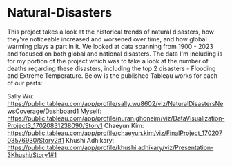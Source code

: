 # Natural-Disasters

This project takes a look at the historical trends of natural disasters, how they've noticeable increased and worsened over time, and how global warming plays a part in it. We looked at data spanning from 1900 - 2023 and focused on both global and national disasters. The data I'm including is for my portion of the project which was to take a look at the number of deaths regarding these disasters, including the top 2 disasters - Flooding and Extreme Temperature. Below is the published Tableau works for each of our parts:

Sally Wu: https://public.tableau.com/app/profile/sally.wu8602/viz/NaturalDisastersNewsCoverage/Dashboard1
Myself: https://public.tableau.com/app/profile/nuran.ghoneim/viz/DataVisualization-Project3_17020831238090/Story1
Chaeyun Kim: https://public.tableau.com/app/profile/chaeyun.kim/viz/FinalProject_17020703576930/Story2#1
Khushi Adhikary: https://public.tableau.com/app/profile/khushi.adhikary/viz/Presentation-3Khushi/Story1#1
